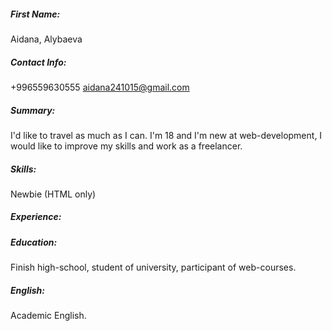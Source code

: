 ##### First Name: 
Aidana, Alybaeva
##### Contact Info: 
+996559630555
 aidana241015@gmail.com
##### Summary: 
I'd like to travel as much as I can. I'm 18 and I'm new at web-development, I would like to improve my skills and work as a freelancer.
##### Skills:
Newbie (HTML only)
##### Experience: 
##### Education:
Finish high-school, student of university, participant of web-courses.
##### English:
Academic English.
